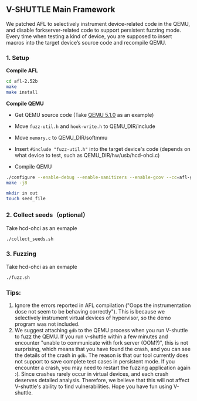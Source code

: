 

## V-SHUTTLE Main Framework

We patched AFL to selectively instrument device-related code in the QEMU, and disable forkserver-related code to support persistent fuzzing mode. Every time when testing a kind of device, you are supposed to insert macros into the target device’s source code and recompile QEMU.



### 1. Setup

**Compile AFL**

```bash
cd afl-2.52b
make
make install
```

**Compile QEMU**

- Get QEMU source code (Take [QEMU 5.1.0](https://download.qemu.org/qemu-5.1.0.tar.xz) as an example)

- Move `fuzz-util.h` and `hook-write.h` to QEMU_DIR/include

- Move `memory.c` to QEMU_DIR/softmmu

- Insert `#include "fuzz-util.h"` into the target device's code (depends on what device to test, such as QEMU_DIR/hw/usb/hcd-ohci.c)

- Compile QEMU

```bash
./configure --enable-debug --enable-sanitizers --enable-gcov --cc=afl-gcc --target-list=x86_64-softmmu
make -j8

mkdir in out
touch seed_file
```

### 2. Collect seeds（optional）

Take hcd-ohci as an exmaple

```bash
./collect_seeds.sh
```

### 3. Fuzzing

Take hcd-ohci as an exmaple

```bash
./fuzz.sh
```

### Tips:
1. Ignore the errors reported in AFL compilation ("Oops the instrumentation dose not seem to be behaving correctly"). This is because we selectively instrument virtual devices of hypervisor, so the demo program was not included.
2. We suggest attaching `gdb` to the QEMU process when you run V-shuttle to fuzz the QEMU. If you run v-shuttle within a few minutes and encounter "unable to communicate with fork server (OOM?)", this is not surprising, which means that you have found the crash, and you can see the details of the crash in `gdb`. The reason is that our tool currently does not support to save complete test cases in persistent mode. If you encounter a crash, you may need to restart the fuzzing application again :(. Since crashes rarely occur in virtual devices, and each crash deserves detailed analysis. Therefore, we believe that this will not affect V-shuttle's ability to find vulnerabilities. Hope you have fun using V-shuttle.



